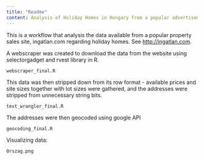 ```yaml
---
title: "Readme"
content: Analysis of Holiday Homes in Hungary from a popular advertisement site ingatlan.com 
---
```


This is a workflow that analysis the data available from a popular property sales site, ingatlan.com regarding holiday homes. See <http://ingatlan.com>.

A webscraper was created to download the data from the website using selectorgadget and rvest library in R. 

```{r}
webscraper_final.R
```

This data was then stripped down from its row format - available prices and site sizes together with lot sizes were gathered, and the addresses were stripped from unnecessary string bits. 

```{r}
text_wrangler_final.R
```

The addresses were then geocoded using google API

```{r}
geocoding_final.R
```

Visualizing data:

```{r}
Orszag.png
```
